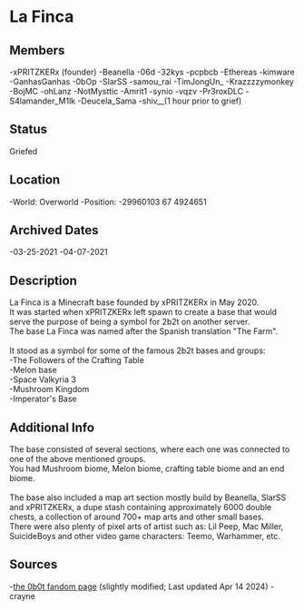 # La Finca

## Members
-xPRITZKERx (founder)
-Beanella
-06d
-32kys
-pcpbcb
-Ethereas
-kimware
-GanhasGanhas
-0bOp
-SlarSS
-samou_rai
-TimJongUn_
-Krazzzzymonkey
-BojMC
-ohLanz
-NotMysttic
-Amrit1
-synio
-vqzv
-Pr3roxDLC
-S4lamander_M1lk
-Deucela_Sama
-shiv__(1 hour prior to grief) 

## Status
Griefed

## Location
-World: Overworld
-Position: -29960103 67 4924651

## Archived Dates
-03-25-2021
-04-07-2021

## Description
La Finca is a Minecraft base founded by xPRITZKERx in May 2020.\
It was started when xPRITZKERx left spawn to create a base that would serve the purpose of being a symbol for 2b2t on another server.\
The base La Finca was named after the Spanish translation "The Farm".\
\
It stood as a symbol for some of the famous 2b2t bases and groups:\
-The Followers of the Crafting Table\
-Melon base\
-Space Valkyria 3\
-Mushroom Kingdom\
-Imperator's Base

## Additional Info
The base consisted of several sections, where each one was connected to one of the above mentioned groups.\
You had Mushroom biome, Melon biome, crafting table biome and an end biome.\
\
The base also included a map art section mostly build by Beanella, SlarSS and xPRITZKERx, a dupe stash containing approximately 6000 double chests, a collection of around 700+ map arts and other small bases.\
There were also plenty of pixel arts of artist such as: Lil Peep, Mac Miller, SuicideBoys and other video game characters: Teemo, Warhammer, etc.

## Sources
-[the 0b0t fandom page](https://0b0t.fandom.com/wiki/La_Finca "the 0b0t fandom page") (slightly modified; Last updated Apr 14 2024)
-crayne